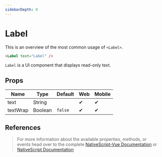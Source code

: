 ```yaml
---
sidebarDepth: 0
---
```


# Label

This is an overview of the most common usage of `<Label>`.

<DocExampleBox codeBox="https://codesandbox.io/s/lrn8qy0yv9?module=%2Fsrc%2FApp.vue">

```html
<Label text="Label" />
```

<LabelDoc />
</DocExampleBox>

`Label` is a UI component that displays read-only text.

## Props

| Name     | Type    | Default | Web | Mobile |
| -------- | ------- | ------- | --- | ------ |
| text     | String  |         | ✔   | ✔      |
| textWrap | Boolean | `false` | ✔   | ✔      |

## References

> For more information about the available properties, methods, or events head over to the complete [NativeScript-Vue Documentation](https://nativescript-vue.org/en/docs/elements/components/label/)
> or [NativeScript Documentation](https://docs.nativescript.org/api-reference/classes/_ui_label_.label)
